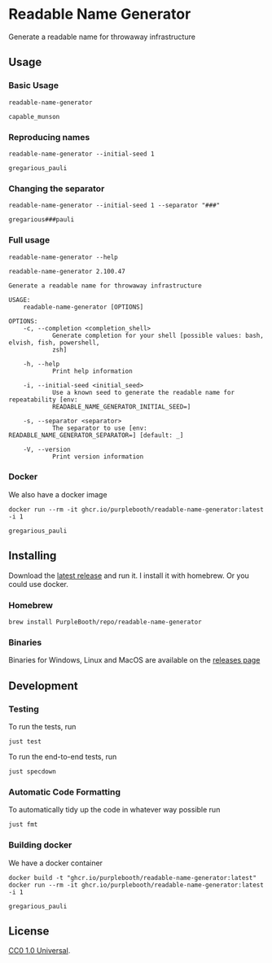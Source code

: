 # Readable Name Generator

Generate a readable name for throwaway infrastructure

## Usage

### Basic Usage

``` shell,script(name="random_name")
readable-name-generator
```

``` shell,skip()
capable_munson
```

### Reproducing names

``` shell,script(name="running")
readable-name-generator --initial-seed 1
```

``` shell,verify(script_name="running")
gregarious_pauli
```

### Changing the separator

``` shell,script(name="seperator")
readable-name-generator --initial-seed 1 --separator "###"
```

``` shell,verify(script_name="seperator")
gregarious###pauli
```

### Full usage

``` shell,script(name="help")
readable-name-generator --help
```

``` shell,verify(script_name="help")
readable-name-generator 2.100.47

Generate a readable name for throwaway infrastructure

USAGE:
    readable-name-generator [OPTIONS]

OPTIONS:
    -c, --completion <completion_shell>
            Generate completion for your shell [possible values: bash, elvish, fish, powershell,
            zsh]

    -h, --help
            Print help information

    -i, --initial-seed <initial_seed>
            Use a known seed to generate the readable name for repeatability [env:
            READABLE_NAME_GENERATOR_INITIAL_SEED=]

    -s, --separator <separator>
            The separator to use [env: READABLE_NAME_GENERATOR_SEPARATOR=] [default: _]

    -V, --version
            Print version information
```

### Docker

We also have a docker image

``` shell,skip()
docker run --rm -it ghcr.io/purplebooth/readable-name-generator:latest -i 1
```

``` shell,skip()
gregarious_pauli
```

## Installing

Download the [latest
release](https://github.com/PurpleBooth/readable-name-generator/releases)
and run it. I install it with homebrew. Or you could use docker.

### Homebrew

``` shell,skip()
brew install PurpleBooth/repo/readable-name-generator
```

### Binaries

Binaries for Windows, Linux and MacOS are available on the [releases
page](https://github.com/PurpleBooth/readable-name-generator/releases/latest)

## Development

### Testing

To run the tests, run

``` shell,skip()
just test
```

To run the end-to-end tests, run

``` shell,skip()
just specdown
```

### Automatic Code Formatting

To automatically tidy up the code in whatever way possible run

``` shell,skip()
just fmt
```

### Building docker

We have a docker container

``` shell,skip()
docker build -t "ghcr.io/purplebooth/readable-name-generator:latest"
docker run --rm -it ghcr.io/purplebooth/readable-name-generator:latest -i 1
```

``` shell,skip()
gregarious_pauli
```

## License

[CC0 1.0 Universal](LICENSE.md).
